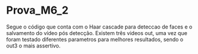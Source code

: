 # Prova_M6_2

Segue o código que conta com o Haar cascade para deteccao de faces e o salvamento do vídeo pós detecção. Existem três videos out, uma vez que foram testado diferentes parametros para melhores resultados, sendo o out3 o mais assertivo.
